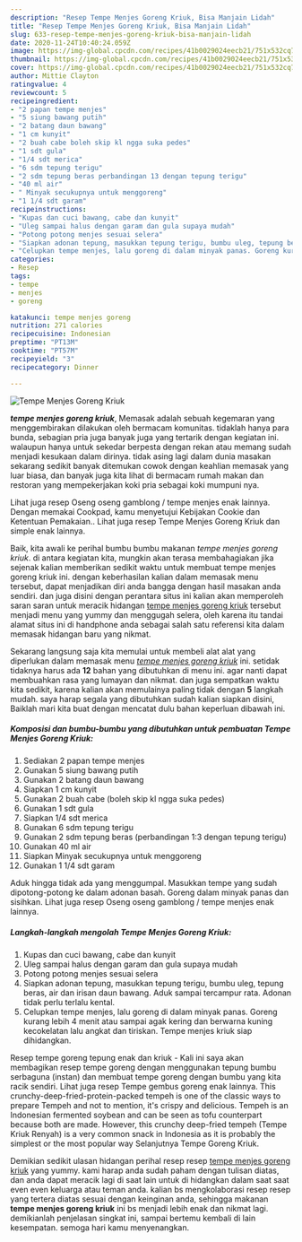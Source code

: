 ```yaml
---
description: "Resep Tempe Menjes Goreng Kriuk, Bisa Manjain Lidah"
title: "Resep Tempe Menjes Goreng Kriuk, Bisa Manjain Lidah"
slug: 633-resep-tempe-menjes-goreng-kriuk-bisa-manjain-lidah
date: 2020-11-24T10:40:24.059Z
image: https://img-global.cpcdn.com/recipes/41b0029024eecb21/751x532cq70/tempe-menjes-goreng-kriuk-foto-resep-utama.jpg
thumbnail: https://img-global.cpcdn.com/recipes/41b0029024eecb21/751x532cq70/tempe-menjes-goreng-kriuk-foto-resep-utama.jpg
cover: https://img-global.cpcdn.com/recipes/41b0029024eecb21/751x532cq70/tempe-menjes-goreng-kriuk-foto-resep-utama.jpg
author: Mittie Clayton
ratingvalue: 4
reviewcount: 5
recipeingredient:
- "2 papan tempe menjes"
- "5 siung bawang putih"
- "2 batang daun bawang"
- "1 cm kunyit"
- "2 buah cabe boleh skip kl ngga suka pedes"
- "1 sdt gula"
- "1/4 sdt merica"
- "6 sdm tepung terigu"
- "2 sdm tepung beras perbandingan 13 dengan tepung terigu"
- "40 ml air"
- " Minyak secukupnya untuk menggoreng"
- "1 1/4 sdt garam"
recipeinstructions:
- "Kupas dan cuci bawang, cabe dan kunyit"
- "Uleg sampai halus dengan garam dan gula supaya mudah"
- "Potong potong menjes sesuai selera"
- "Siapkan adonan tepung, masukkan tepung terigu, bumbu uleg, tepung beras, air dan irisan daun bawang. Aduk sampai tercampur rata. Adonan tidak perlu terlalu kental."
- "Celupkan tempe menjes, lalu goreng di dalam minyak panas. Goreng kurang lebih 4 menit atau sampai agak kering dan berwarna kuning kecokelatan lalu angkat dan tiriskan. Tempe menjes kriuk siap dihidangkan."
categories:
- Resep
tags:
- tempe
- menjes
- goreng

katakunci: tempe menjes goreng 
nutrition: 271 calories
recipecuisine: Indonesian
preptime: "PT13M"
cooktime: "PT57M"
recipeyield: "3"
recipecategory: Dinner

---
```



![Tempe Menjes Goreng Kriuk](https://img-global.cpcdn.com/recipes/41b0029024eecb21/751x532cq70/tempe-menjes-goreng-kriuk-foto-resep-utama.jpg)

<b><i>tempe menjes goreng kriuk</i></b>, Memasak adalah sebuah kegemaran yang menggembirakan dilakukan oleh bermacam komunitas. tidaklah hanya para bunda, sebagian pria juga banyak juga yang tertarik dengan kegiatan ini. walaupun hanya untuk sekedar berpesta dengan rekan atau memang sudah menjadi kesukaan dalam dirinya. tidak asing lagi dalam dunia masakan sekarang sedikit banyak ditemukan cowok dengan keahlian memasak yang luar biasa, dan banyak juga kita lihat di bermacam rumah makan dan restoran yang mempekerjakan koki pria sebagai koki mumpuni nya.

Lihat juga resep Oseng oseng gamblong / tempe menjes enak lainnya. Dengan memakai Cookpad, kamu menyetujui Kebijakan Cookie dan Ketentuan Pemakaian.. Lihat juga resep Tempe Menjes Goreng Kriuk dan simple enak lainnya.

Baik, kita awali ke perihal bumbu bumbu makanan <i>tempe menjes goreng kriuk</i>. di antara kegiatan kita, mungkin akan terasa membahagiakan jika sejenak kalian memberikan sedikit waktu untuk membuat tempe menjes goreng kriuk ini. dengan keberhasilan kalian dalam memasak menu tersebut, dapat menjadikan diri anda bangga dengan hasil masakan anda sendiri. dan juga disini dengan perantara situs ini kalian akan memperoleh saran saran untuk meracik hidangan <u>tempe menjes goreng kriuk</u> tersebut menjadi menu yang yummy dan menggugah selera, oleh karena itu tandai alamat situs ini di handphone anda sebagai salah satu referensi kita dalam memasak hidangan baru yang nikmat.


Sekarang langsung saja kita memulai untuk membeli alat alat yang diperlukan dalam memasak menu <u><i>tempe menjes goreng kriuk</i></u> ini. setidak tidaknya harus ada <b>12</b> bahan yang dibutuhkan di menu ini. agar nanti dapat membuahkan rasa yang lumayan dan nikmat. dan juga sempatkan waktu kita sedikit, karena kalian akan memulainya paling tidak dengan <b>5</b> langkah mudah. saya harap segala yang dibutuhkan sudah kalian siapkan disini, Baiklah mari kita buat dengan mencatat dulu bahan keperluan dibawah ini.

<!--inarticleads1-->

##### Komposisi dan bumbu-bumbu yang dibutuhkan untuk pembuatan Tempe Menjes Goreng Kriuk:

1. Sediakan 2 papan tempe menjes
1. Gunakan 5 siung bawang putih
1. Gunakan 2 batang daun bawang
1. Siapkan 1 cm kunyit
1. Gunakan 2 buah cabe (boleh skip kl ngga suka pedes)
1. Gunakan 1 sdt gula
1. Siapkan 1/4 sdt merica
1. Gunakan 6 sdm tepung terigu
1. Gunakan 2 sdm tepung beras (perbandingan 1:3 dengan tepung terigu)
1. Gunakan 40 ml air
1. Siapkan  Minyak secukupnya untuk menggoreng
1. Gunakan 1 1/4 sdt garam


Aduk hingga tidak ada yang menggumpal. Masukkan tempe yang sudah dipotong-potong ke dalam adonan basah. Goreng dalam minyak panas dan sisihkan. Lihat juga resep Oseng oseng gamblong / tempe menjes enak lainnya. 

<!--inarticleads2-->

##### Langkah-langkah mengolah Tempe Menjes Goreng Kriuk:

1. Kupas dan cuci bawang, cabe dan kunyit
1. Uleg sampai halus dengan garam dan gula supaya mudah
1. Potong potong menjes sesuai selera
1. Siapkan adonan tepung, masukkan tepung terigu, bumbu uleg, tepung beras, air dan irisan daun bawang. Aduk sampai tercampur rata. Adonan tidak perlu terlalu kental.
1. Celupkan tempe menjes, lalu goreng di dalam minyak panas. Goreng kurang lebih 4 menit atau sampai agak kering dan berwarna kuning kecokelatan lalu angkat dan tiriskan. Tempe menjes kriuk siap dihidangkan.


Resep tempe goreng tepung enak dan kriuk - Kali ini saya akan membagikan resep tempe goreng dengan menggunakan tepung bumbu serbaguna (instan) dan membuat tempe goreng dengan bumbu yang kita racik sendiri. Lihat juga resep Tempe gembus goreng enak lainnya. This crunchy-deep-fried-protein-packed tempeh is one of the classic ways to prepare Tempeh and not to mention, it&#39;s crispy and delicious. Tempeh is an Indonesian fermented soybean and can be seen as tofu counterpart because both are made. However, this crunchy deep-fried tempeh (Tempe Kriuk Renyah) is a very common snack in Indonesia as it is probably the simplest or the most popular way Selanjutnya Tempe Goreng Kriuk. 

Demikian sedikit ulasan hidangan perihal resep resep <u>tempe menjes goreng kriuk</u> yang yummy. kami harap anda sudah paham dengan tulisan diatas, dan anda dapat meracik lagi di saat lain untuk di hidangkan dalam saat saat even even keluarga atau teman anda. kalian bs mengkolaborasi resep resep yang tertera diatas sesuai dengan keinginan anda, sehingga makanan <b>tempe menjes goreng kriuk</b> ini bs menjadi lebih enak dan nikmat lagi. demikianlah penjelasan singkat ini, sampai bertemu kembali di lain kesempatan. semoga hari kamu menyenangkan.

